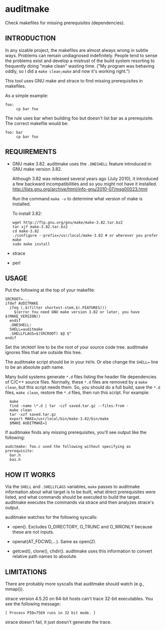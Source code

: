 # auditmake

Check makefiles for missing prerequisites (dependencies).

## INTRODUCTION

In any sizable project, the makefiles are almost always wrong in subtle ways.
Problems can remain undiagnosed indefinitely.  People tend to sense the
problems exist and develop a mistrust of the build system resorting to
frequently doing "make clean" wasting time.  ("My program was behaving oddly,
so I did a `make clean;make` and now it's working right.")

This tool uses GNU make and strace to find missing prerequisites in makefiles.

As a simple example:

	foo:
	     cp bar foo

The rule uses bar when building foo but doesn't list bar as a prerequisite.
The correct makefile would be:

	foo: bar
	     cp bar foo

## REQUIREMENTS

  * GNU make 3.82.  auditmake uses the `.ONESHELL` feature introduced in GNU
    make version 3.82.

    Although 3.82 was released several years ago (July 2010), it introduced a
    few backward incompatibilities and so you might not have it installed.
    http://lists.gnu.org/archive/html/info-gnu/2010-07/msg00023.html

    Run the command `make -v` to determine what version of make is installed.

    To install 3.82:

		wget http://ftp.gnu.org/gnu/make/make-3.82.tar.bz2
		tar xjf make-3.82.tar.bz2
		cd make-3.82
		./configure --prefix=/usr/local/make-3.82 # or wherever you prefer
		make
		sudo make install

  * strace

  * perl

## USAGE

Put the following at the top of your makefile:

	SRCROOT=...
	ifdef AUDITMAKE
	  ifeq (,$(filter shortest-stem,$(.FEATURES)))
	    $(error You need GNU make version 3.82 or later, you have $(MAKE_VERSION))
	  endif
	  .ONESHELL:
	  SHELL=auditmake
	  .SHELLFLAGS=$(SRCROOT) $@ $^
	endif

Set the `SRCROOT` line to be the root of your source code tree.  auditmake
ignores files that are outside this tree.

The auditmake script should be in your `PATH`.  Or else change the `SHELL=`
line to be an absolute path name.

Many build systems generate `*.d` files listing the header file dependencies
of C/C++ source files.  Normally, these `*.d` files are removed by a `make
clean`, but this script needs them.  So, you should do a full build, save the
`*.d` files, `make clean`, restore the `*.d` files, then run this script.  For
example:

	  make
	  find -name \*.d | tar -czf saved.tar.gz --files-from -
	  make clean
	  tar -xzf saved.tar.gz
	  export MAKE=/usr/local/bin/make-3.82/bin/make
	  $MAKE AUDITMAKE=1

If auditmake finds any missing prerequisites, you'll see output like the
following:

	auditmake: foo.c used the following without specifying as prerequisite:
	  bar.h
	  baz.h

## HOW IT WORKS

Via the `SHELL` and `.SHELLFLAGS` variables, `make` passes to auditmake
information about what target is to be built, what direct prerequisites were
listed, and what commands should be executed to build the target.  auditmake
executes the commands via strace and then analyzes strace's output.

auditmake watches for the following syscalls:

  * open().  Excludes O_DIRECTORY, O_TRUNC and O_WRONLY because these are not
    inputs.

  * openat(AT_FDCWD,...).  Same as open(2).

  * getcwd(), clone(), chdir().  auditmake uses this information to convert
    relative path names to absolute.

## LIMITATIONS

There are probably more syscalls that auditmake should watch (e.g., mmap()).

strace version 4.5.20 on 64-bit hosts can't trace 32-bit executables.  You see
the following message:

	[ Process PID=7569 runs in 32 bit mode. ]

strace doesn't fail, it just doesn't generate the trace.
